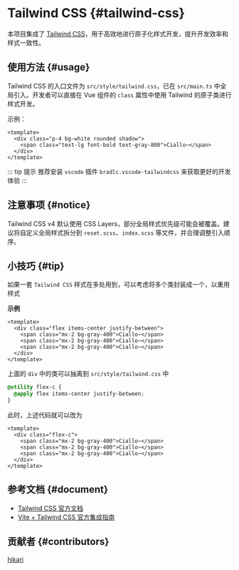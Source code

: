 # Tailwind CSS {#tailwind-css}

本项目集成了 [Tailwind CSS](https://tailwindcss.com/)，用于高效地进行原子化样式开发，提升开发效率和样式一致性。

## 使用方法 {#usage}

Tailwind CSS 的入口文件为 `src/style/tailwind.css`，已在 `src/main.ts` 中全局引入。开发者可以直接在 Vue 组件的 `class` 属性中使用 Tailwind 的原子类进行样式开发。

示例：

```vue
<template>
  <div class="p-4 bg-white rounded shadow">
    <span class="text-lg font-bold text-gray-800">Ciallo~</span>
  </div>
</template>
```

::: tip 提示
推荐安装 `vscode` 插件 `bradlc.vscode-tailwindcss` 来获取更好的开发体验
:::

## 注意事项 {#notice}

Tailwind CSS v4 默认使用 CSS Layers，部分全局样式优先级可能会被覆盖。建议将自定义全局样式拆分到 `reset.scss`、`index.scss` 等文件，并合理调整引入顺序。

## 小技巧 {#tip}

如果一套 `Tailwind CSS` 样式在多处用到，可以考虑将多个类封装成一个，以重用样式

**示例**

```vue
<template>
  <div class="flex items-center justify-between">
    <span class="mx-2 bg-gray-400">Ciallo~</span>
    <span class="mx-2 bg-gray-400">Ciallo~</span>
    <span class="mx-2 bg-gray-400">Ciallo~</span>
  </div>
</template>
```

上面的 `div` 中的类可以抽离到 `src/style/tailwind.css` 中

```css
@utility flex-c {
  @apply flex items-center justify-between;
}
```

此时，上述代码就可以改为

```vue
<template>
  <div class="flex-c">
    <span class="mx-2 bg-gray-400">Ciallo~</span>
    <span class="mx-2 bg-gray-400">Ciallo~</span>
    <span class="mx-2 bg-gray-400">Ciallo~</span>
  </div>
</template>
```

## 参考文档 {#document}

- [Tailwind CSS 官方文档](https://tailwindcss.com/docs/installation)
- [Vite + Tailwind CSS 官方集成指南](https://tailwindcss.com/docs/guides/vite)

## 贡献者 {#contributors}

[hikari](https://github.com/liuyax0818)

